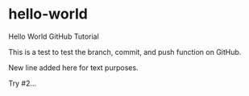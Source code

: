 # hello-world
Hello World GitHub Tutorial

This is a test to test the branch, commit, and push function on GitHub.

New line added here for text purposes.

Try #2...
